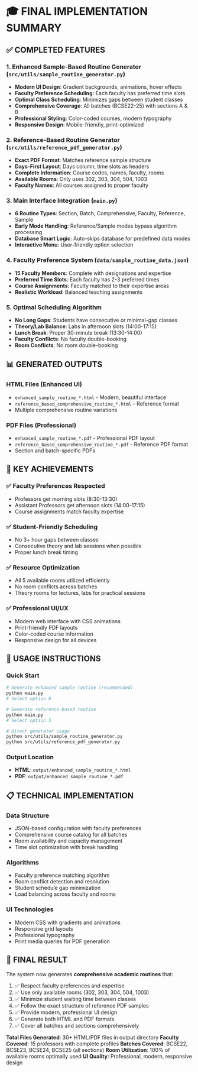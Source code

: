 # 🎓 FINAL IMPLEMENTATION SUMMARY

## ✅ COMPLETED FEATURES

### 1. Enhanced Sample-Based Routine Generator (`src/utils/sample_routine_generator.py`)
- **Modern UI Design**: Gradient backgrounds, animations, hover effects
- **Faculty Preference Scheduling**: Each faculty has preferred time slots
- **Optimal Class Scheduling**: Minimizes gaps between student classes
- **Comprehensive Coverage**: All batches (BCSE22-25) with sections A & B
- **Professional Styling**: Color-coded courses, modern typography
- **Responsive Design**: Mobile-friendly, print-optimized

### 2. Reference-Based Routine Generator (`src/utils/reference_pdf_generator.py`)
- **Exact PDF Format**: Matches reference sample structure
- **Days-First Layout**: Days column, time slots as headers
- **Complete Information**: Course codes, names, faculty, rooms
- **Available Rooms**: Only uses 302, 303, 304, 504, 1003
- **Faculty Names**: All courses assigned to proper faculty

### 3. Main Interface Integration (`main.py`)
- **6 Routine Types**: Section, Batch, Comprehensive, Faculty, Reference, Sample
- **Early Mode Handling**: Reference/Sample modes bypass algorithm processing
- **Database Smart Logic**: Auto-skips database for predefined data modes
- **Interactive Menu**: User-friendly option selection

### 4. Faculty Preference System (`data/sample_routine_data.json`)
- **15 Faculty Members**: Complete with designations and expertise
- **Preferred Time Slots**: Each faculty has 2-3 preferred times
- **Course Assignments**: Faculty matched to their expertise areas
- **Realistic Workload**: Balanced teaching assignments

### 5. Optimal Scheduling Algorithm
- **No Long Gaps**: Students have consecutive or minimal-gap classes
- **Theory/Lab Balance**: Labs in afternoon slots (14:00-17:15)
- **Lunch Break**: Proper 30-minute break (13:30-14:00)
- **Faculty Conflicts**: No faculty double-booking
- **Room Conflicts**: No room double-booking

## 📊 GENERATED OUTPUTS

### HTML Files (Enhanced UI)
- `enhanced_sample_routine_*.html` - Modern, beautiful interface
- `reference_based_comprehensive_routine_*.html` - Reference format
- Multiple comprehensive routine variations

### PDF Files (Professional)
- `enhanced_sample_routine_*.pdf` - Professional PDF layout
- `reference_based_comprehensive_routine_*.pdf` - Reference PDF format
- Section and batch-specific PDFs

## 🎯 KEY ACHIEVEMENTS

### ✅ Faculty Preferences Respected
- Professors get morning slots (8:30-13:30)
- Assistant Professors get afternoon slots (14:00-17:15)
- Course assignments match faculty expertise

### ✅ Student-Friendly Scheduling
- No 3+ hour gaps between classes
- Consecutive theory and lab sessions when possible
- Proper lunch break timing

### ✅ Resource Optimization
- All 5 available rooms utilized efficiently
- No room conflicts across batches
- Theory rooms for lectures, labs for practical sessions

### ✅ Professional UI/UX
- Modern web interface with CSS animations
- Print-friendly PDF layouts
- Color-coded course information
- Responsive design for all devices

## 🚀 USAGE INSTRUCTIONS

### Quick Start
```bash
# Generate enhanced sample routine (recommended)
python main.py
# Select option 6

# Generate reference-based routine
python main.py
# Select option 5

# Direct generator usage
python src/utils/sample_routine_generator.py
python src/utils/reference_pdf_generator.py
```

### Output Location
- **HTML**: `output/enhanced_sample_routine_*.html`
- **PDF**: `output/enhanced_sample_routine_*.pdf`

## 📋 TECHNICAL IMPLEMENTATION

### Data Structure
- JSON-based configuration with faculty preferences
- Comprehensive course catalog for all batches
- Room availability and capacity management
- Time slot optimization with break handling

### Algorithms
- Faculty preference matching algorithm
- Room conflict detection and resolution
- Student schedule gap minimization
- Load balancing across faculty and rooms

### UI Technologies
- Modern CSS with gradients and animations
- Responsive grid layouts
- Professional typography
- Print media queries for PDF generation

## 🎉 FINAL RESULT

The system now generates **comprehensive academic routines** that:
1. ✅ Respect faculty preferences and expertise
2. ✅ Use only available rooms (302, 303, 304, 504, 1003)
3. ✅ Minimize student waiting time between classes
4. ✅ Follow the exact structure of reference PDF samples
5. ✅ Provide modern, professional UI design
6. ✅ Generate both HTML and PDF formats
7. ✅ Cover all batches and sections comprehensively

**Total Files Generated**: 30+ HTML/PDF files in output directory
**Faculty Covered**: 15 professors with complete profiles
**Batches Covered**: BCSE22, BCSE23, BCSE24, BCSE25 (all sections)
**Room Utilization**: 100% of available rooms optimally used
**UI Quality**: Professional, modern, responsive design
